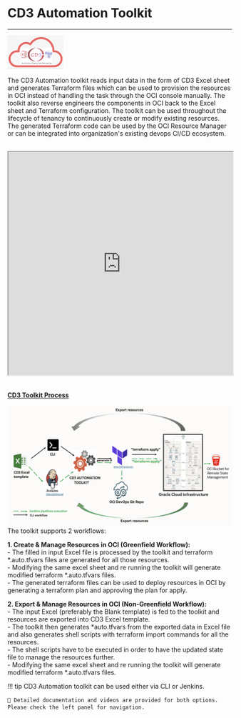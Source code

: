 # **CD3 Automation Toolkit**  
---
<img width="25%" height="30%"  alt="CD3 Logo" src= "/images/CD3-logo.png"> 


The CD3 Automation toolkit reads input data in the form of CD3 Excel sheet and generates Terraform files which can be used to provision the resources in OCI instead of handling the task through the OCI console manually. The toolkit also reverse engineers the components in OCI back to the Excel sheet and Terraform configuration. The toolkit can be used throughout the lifecycle of tenancy to continuously create or modify existing resources. The generated Terraform code can be used by the OCI Resource Manager or can be integrated into organization's existing devops CI/CD ecosystem.


<br>

<iframe width="100%" height="500" src="https://www.youtube.com/embed/watch?v=TSNu0pUHYsE&list=PLPIzp-E1msrbJ3WawXVhzimQnLw5iafcp&index=1">
</iframe>

<br>
<br>


<u> **CD3 Toolkit Process</u>**


<img width="1049" alt="CD3 Toolkit Process" src="/images/CD3-Process.png">

<br>
The toolkit supports 2 workflows:<br>

**1. Create & Manage Resources in OCI (Greenfield Workflow):**   
	- The filled in input Excel file is processed by the toolkit and terraform *.auto.tfvars files are generated for all those resources.<br>
        - Modifying the same excel sheet and re running the toolkit will generate modified terraform *.auto.tfvars files.<br>
        - The generated terraform files can be used to deploy resources in OCI by generating a terraform plan and approving the plan for apply. <br>

**2. Export & Manage Resources in OCI (Non-Greenfield Workflow):**<br>
	- The input Excel (preferably the Blank template) is fed to the toolkit and resources are exported into CD3 Excel template. <br>
	- The toolkit then generates *auto.tfvars from the exported data in Excel file and also generates shell scripts with terraform import commands for all the resources.<br>
	- The shell scripts have to be executed in order to have the updated state file to manage the resources further.<br>
	- Modifying the same excel sheet and re running the toolkit will generate modified terraform *.auto.tfvars files.<br>


!!! tip
	CD3 Automation toolkit can be used either via CLI or Jenkins.
  
	📖 Detailed documentation and videos are provided for both options. Please check the left panel for navigation.


<br>



